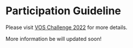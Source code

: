 # Participation Guideline

Please visit [VOS Challenge 2022](https://voicemos-challenge-2022.github.io/) for more details.

More information be will updated soon!